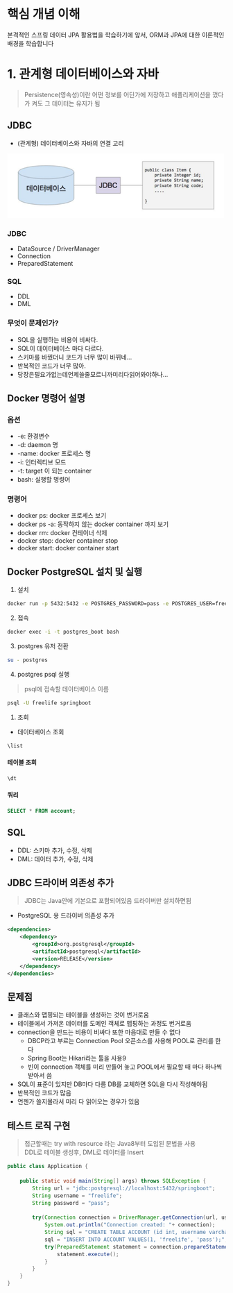 # 핵심 개념 이해
본격적인 스프링 데이터 JPA 활용법을 학습하기에 앞서, ORM과 JPA에 대한 이론적인 배경을 학습합니다  

# 1. 관계형 데이터베이스와 자바
> Persistence(영속성)이란 어떤 정보를 어딘가에 저장하고 애플리케이션을 껐다가 켜도 그 데이터는 유지가 됨  
## JDBC
- (관계형) 데이터베이스와 자바의 연결 고리  
  
<img src="img/1-2.png" width="500">
  
### JDBC
- DataSource / DriverManager
- Connection
- PreparedStatement

### SQL
- DDL
- DML

### 무엇이 문제인가?
- SQL을 실행하는 비용이 비싸다.
- SQL이 데이터베이스 마다 다르다.
- 스키마를 바꿨더니 코드가 너무 많이 바뀌네...
- 반복적인 코드가 너무 많아.
- 당장은필요가없는데언제쓸줄모르니까미리다읽어와야하나...
  
## Docker 명령어 설명
### 옵션
- -e: 환경변수
- -d: daemon 명
- -name: docker 프로세스 명
- -i: 인터렉티브 모드
- -t: target 이 되는 container
- bash: 실행할 명령어
### 명령어
- docker ps: docker 프로세스 보기
- docker ps -a: 동작하지 않는 docker container 까지 보기
- docker rm: docker 컨테이너 삭제
- docker stop: docker container stop
- docker start: docker container start

## Docker PostgreSQL 설치 및 실행
1. 설치
```bash
docker run -p 5432:5432 -e POSTGRES_PASSWORD=pass -e POSTGRES_USER=freelife -e POSTGRES_DB=springboot --name postgres_boot -d postgres
```

2. 접속
```bash
docker exec -i -t postgres_boot bash
```

3. postgres 유저 전환
```bash
su - postgres
```

4. postgres psql 실행
> psql에 접속할 데이터베이스 이름  
```bash
psql -U freelife springboot
```

1. 조회
- 데이터베이스 조회
```bash
\list
```
#### 테이블 조회
```bash
\dt
```
#### 쿼리
```sql
SELECT * FROM account;
```

## SQL
- DDL: 스키마 추가, 수정, 삭제
- DML: 데이터 추가, 수정, 삭제

## JDBC 드라이버 의존성 추가
> JDBC는 Java안에 기본으로 포함되어있음 드라이버만 설치하면됨  
- PostgreSQL 용 드라이버 의존성 추가  
```xml
<dependencies>
    <dependency>
        <groupId>org.postgresql</groupId>
        <artifactId>postgresql</artifactId>
        <version>RELEASE</version>
    </dependency>
</dependencies>
```

## 문제점
- 클래스와 맵핑되는 테이블을 생성하는 것이 번거로움
- 테이블에서 가져온 데이터를 도메인 객체로 맵핑하는 과정도 번거로움
- connection을 만드는 비용이 비싸다 또한 마음대로 만들 수 없다
  - DBCP라고 부르는 Connection Pool 오픈소스를 사용해 POOL로 관리를 한다
  - Spring Boot는 Hikari라는 툴을 사용9
  - 빈이 connection 객체를 미리 만들어 놓고 POOL에서 필요할 때 마다 하나씩 받아서 씀
- SQL이 표준이 있지만 DB마다 다름 DB를 교체하면 SQL을 다시 작성해야됨
- 반복적인 코드가 많음
- 언젠가 쓸지몰라서 미리 다 읽어오는 경우가 있음

## 테스트 로직 구현
> 접근할때는 try with resource 라는 Java8부터 도입된 문법을 사용  
> DDL로 테이블 생성후, DML로 데이터를 Insert  
```java
public class Application {

    public static void main(String[] args) throws SQLException {
        String url = "jdbc:postgresql://localhost:5432/springboot";
        String username = "freelife";
        String password = "pass";

        try(Connection connection = DriverManager.getConnection(url, username, password)){
            System.out.println("Connection created: "+ connection);
            String sql = "CREATE TABLE ACCOUNT (id int, username varchar(255), password varchar(255));";
            sql = "INSERT INTO ACCOUNT VALUES(1, 'freelife', 'pass');";
            try(PreparedStatement statement = connection.prepareStatement(sql)){
                statement.execute();
            }
        }
    }
}
```